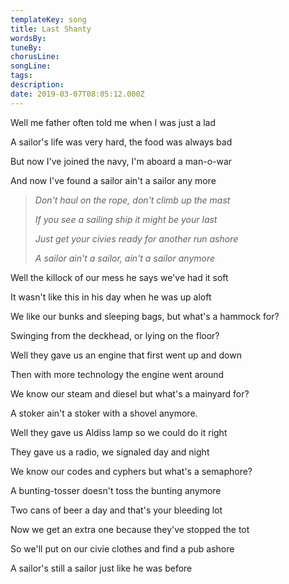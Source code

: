 ```yaml
---
templateKey: song
title: Last Shanty  
wordsBy:
tuneBy:
chorusLine:
songLine:
tags:
description:
date: 2019-03-07T08:05:12.000Z
---
```

Well me father often told me when I was just a lad

A sailor\'s life was very hard, the food was always bad

But now I\'ve joined the navy, I\'m aboard a man-o-war

And now I\'ve found a sailor ain\'t a sailor any more

> *Don\'t haul on the rope, don\'t climb up the mast*
>
> *If you see a sailing ship it might be your last*
>
> *Just get your civies ready for another run ashore*
>
> *A sailor ain\'t a sailor, ain\'t a sailor anymore*

Well the killock of our mess he says we\'ve had it soft

It wasn\'t like this in his day when he was up aloft

We like our bunks and sleeping bags, but what\'s a hammock for?

Swinging from the deckhead, or lying on the floor?

Well they gave us an engine that first went up and down

Then with more technology the engine went around

We know our steam and diesel but what\'s a mainyard for?

A stoker ain\'t a stoker with a shovel anymore.

Well they gave us Aldiss lamp so we could do it right

They gave us a radio, we signaled day and night

We know our codes and cyphers but what\'s a semaphore?

A bunting-tosser doesn\'t toss the bunting anymore

Two cans of beer a day and that\'s your bleeding lot

Now we get an extra one because they\'ve stopped the tot

So we\'ll put on our civie clothes and find a pub ashore

A sailor\'s still a sailor just like he was before
